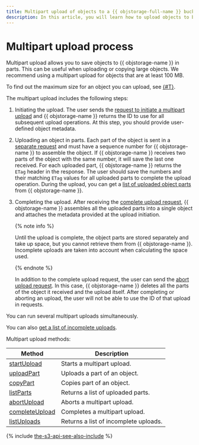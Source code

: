 ```yaml
---
title: Multipart upload of objects to a {{ objstorage-full-name }} bucket step-by-step
description: In this article, you will learn how to upload objects to buckets in parts.
---
```


# Multipart upload process

Multipart upload allows you to save objects to {{ objstorage-name }} in parts. This can be useful when uploading or copying large objects. We recommend using a multipart upload for objects that are at least 100 MB.

To find out the maximum size for an object you can upload, see [{#T}](../../concepts/limits.md).

The multipart upload includes the following steps:
1. Initiating the upload.
    The user sends the [request to initiate a multipart upload](multipart/startupload.md) and {{ objstorage-name }} returns the ID to use for all subsequent upload operations.
    At this step, you should provide user-defined object metadata.
1. Uploading an object in parts.
    Each part of the object is sent in a [separate request](multipart/uploadpart.md) and must have a sequence number for {{ objstorage-name }} to assemble the object. If {{ objstorage-name }} receives two parts of the object with the same number, it will save the last one received.
    For each uploaded part, {{ objstorage-name }} returns the `ETag` header in the response. The user should save the numbers and their matching `ETag` values for all uploaded parts to complete the upload operation.
    During the upload, you can get a [list of uploaded object parts](multipart/listparts.md) from {{ objstorage-name }}.
1. Completing the upload.
    After receiving the [complete upload request](multipart/completeupload.md), {{ objstorage-name }} assembles all the uploaded parts into a single object and attaches the metadata provided at the upload initiation.

    {% note info %}

    Until the upload is complete, the object parts are stored separately and take up space, but you cannot retrieve them from {{ objstorage-name }}. Incomplete uploads are taken into account when calculating the space used.

    {% endnote %}

    In addition to the complete upload request, the user can send the [abort upload request](multipart/abortupload.md). In this case, {{ objstorage-name }} deletes all the parts of the object it received and the upload itself.
    After completing or aborting an upload, the user will not be able to use the ID of that upload in requests.

You can run several multipart uploads simultaneously.

You can also [get a list of incomplete uploads](multipart/listuploads.md).

Multipart upload methods:

Method|Description
-----|--------
[startUpload](multipart/startupload.md) | Starts a multipart upload.
[uploadPart](multipart/uploadpart.md) | Uploads a part of an object.
[copyPart](multipart/copypart.md) | Copies part of an object.
[listParts](multipart/listparts.md) | Returns a list of uploaded parts.
[abortUpload](multipart/abortupload.md) | Aborts a multipart upload.
[completeUpload](multipart/completeupload.md) | Completes a multipart upload.
[listUploads](multipart/listuploads.md) | Returns a list of incomplete uploads.

{% include [the-s3-api-see-also-include](../../../_includes/storage/the-s3-api-see-also-include.md) %}